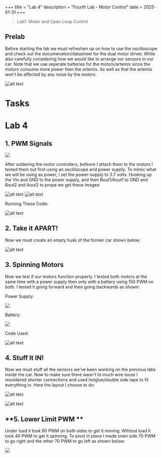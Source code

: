 +++
title = "Lab 4"
description = "Fourth Lab - Motor Control"
date  = 2025-01-31
+++

> Lab1: Motor and Open Loop Control 


## Prelab
Before starting the lab we must refreshen up on how to use the oscilloscope and check out the documenation/datasheet for the dual motor driver. While also carefully considering how we would like to arrange our sensors in our car. Note that we use seperate batteries for the motors/artemis since the motors consume more power then the artemis. As well as that the artemis won't be affected by any noise by the motors. 

![alt text](Circuit_dia.PNG)

# Tasks

# Lab 4

## **1. PWM Signals**

[![](https://markdown-videos-api.jorgenkh.no/youtube/p49Bavg1Acw)](https://youtu.be/p49Bavg1Acw)

After soldering the motor controllers, befeore I attach them to the motors I tested them out first using an oscilliscope and power supply. To mimic what we will be using as power, I set the power-supply to 3.7 volts. Hooking up the Vin and GND to the power supply, and then Bout1/Aout1 to GND and Bout2 and Aout2 to prope we get these images: 

![alt text](Oscill.PNG)  ![alt text](Osee_dia.PNG)

Running These Code: 

![alt text](OsCode.PNG)

## **2. Take it APART!**

Now we must create an empty husk of the former car shown below: 

![alt text](car_empty.PNG)



## **3. Spinning Motors**



Now we test if our motors function properly. I tested both motors at the same time with a power supply then only with a battery using 150 PWM on both. I tested it going forward and then going backwards as shown: 

Power Supply: 

[![](https://markdown-videos-api.jorgenkh.no/youtube/NanhYhcpWdQ)](https://youtu.be/NanhYhcpWdQ)

Battery:

[![](https://markdown-videos-api.jorgenkh.no/youtube/4oOiWewazSU)](https://youtu.be/4oOiWewazSU)

Code Used: 

![alt text](Test_motors.PNG)


## **4. Stuff It IN!**

Now we must stuff all the sensors we've been working on the previous labs inside the car. Now to make sure there wasn't to much wire loose I resoldered shorter connections and used hotglue/double side tape to fit everything in. Here the layout I choose to do: 


![alt text](Top_View.PNG)

![alt text](car_side.PNG)


## **5. Lower Limit PWM **

Under load it took 60 PWM on both sides to get it moving. Wihtout load it took 40 PWM to get it spinning. To pivot in place I made onen side 70 PWM to go right and the other 70 PWM to go left as shown below: 



[![](https://markdown-videos-api.jorgenkh.no/youtube/yudRkV-ePfE)](https://youtu.be/yudRkV-ePfE)






